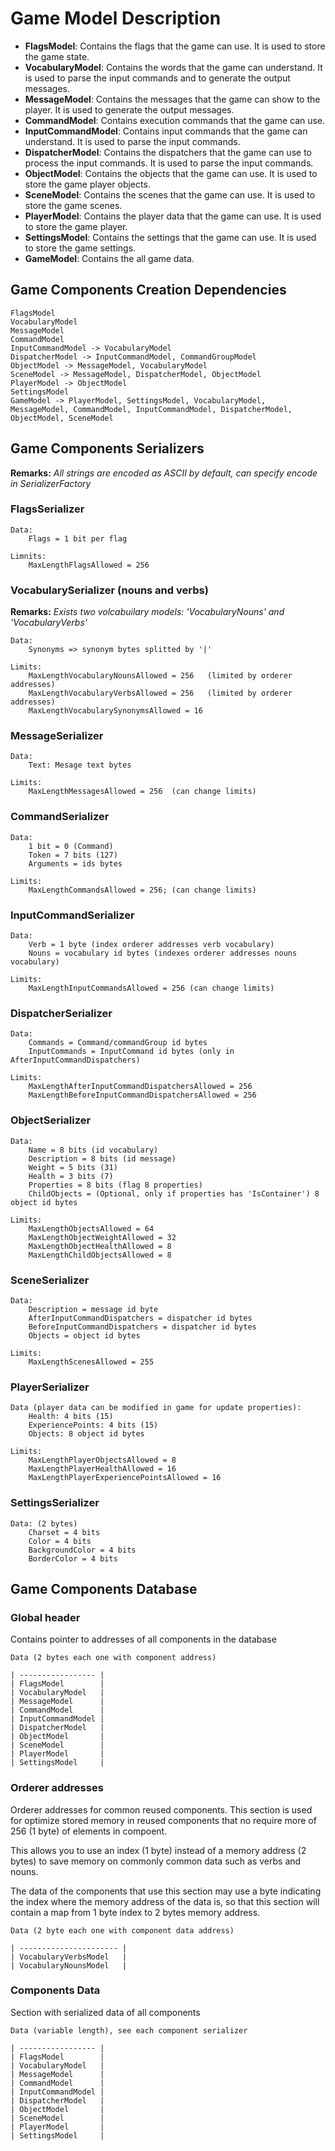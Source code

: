 # Game Model Description

- **FlagsModel**: Contains the flags that the game can use. It is used to store the game state.
- **VocabularyModel**: Contains the words that the game can understand. It is used to parse the input commands and to generate the output messages.
- **MessageModel**: Contains the messages that the game can show to the player. It is used to generate the output messages.
- **CommandModel**: Contains execution commands that the game can use.
- **InputCommandModel**: Contains input commands that the game can understand. It is used to parse the input commands.
- **DispatcherModel**: Contains the dispatchers that the game can use to process the input commands. It is used to parse the input commands.
- **ObjectModel**: Contains the objects that the game can use. It is used to store the game player objects.
- **SceneModel**: Contains the scenes that the game can use. It is used to store the game scenes.
- **PlayerModel**: Contains the player data that the game can use. It is used to store the game player.
- **SettingsModel**: Contains the settings that the game can use. It is used to store the game settings.
- **GameModel**: Contains the all game data.

## Game Components Creation Dependencies

    FlagsModel
    VocabularyModel
    MessageModel
    CommandModel
    InputCommandModel -> VocabularyModel
    DispatcherModel -> InputCommandModel, CommandGroupModel
    ObjectModel -> MessageModel, VocabularyModel
    SceneModel -> MessageModel, DispatcherModel, ObjectModel
    PlayerModel -> ObjectModel
    SettingsModel
    GameModel -> PlayerModel, SettingsModel, VocabularyModel, MessageModel, CommandModel, InputCommandModel, DispatcherModel, ObjectModel, SceneModel

## Game Components Serializers

**Remarks:** *All strings are encoded as ASCII by default, can specify encode in SerializerFactory*

### FlagsSerializer

    Data:
        Flags = 1 bit per flag
        
    Limnits: 
        MaxLengthFlagsAllowed = 256

### VocabularySerializer (nouns and verbs)

**Remarks:** *Exists two volcabuilary models: 'VocabularyNouns' and 'VocabularyVerbs'*

    Data:
        Synonyms => synonym bytes splitted by '|'

    Limits:
        MaxLengthVocabularyNounsAllowed = 256   (limited by orderer addresses)
        MaxLengthVocabularyVerbsAllowed = 256   (limited by orderer addresses)
        MaxLengthVocabularySynonymsAllowed = 16

### MessageSerializer

    Data:
        Text: Mesage text bytes

    Limits:
        MaxLengthMessagesAllowed = 256  (can change limits)

### CommandSerializer

    Data:
        1 bit = 0 (Command)
        Token = 7 bits (127)
        Arguments = ids bytes

    Limits:
        MaxLengthCommandsAllowed = 256; (can change limits)

### InputCommandSerializer

    Data:
        Verb = 1 byte (index orderer addresses verb vocabulary)
        Nouns = vocabulary id bytes (indexes orderer addresses nouns vocabulary)

    Limits:
        MaxLengthInputCommandsAllowed = 256 (can change limits)

### DispatcherSerializer

    Data:
        Commands = Command/commandGroup id bytes
        InputCommands = InputCommand id bytes (only in AfterInputCommandDispatchers)

    Limits:
        MaxLengthAfterInputCommandDispatchersAllowed = 256
        MaxLengthBeforeInputCommandDispatchersAllowed = 256

### ObjectSerializer

    Data:
        Name = 8 bits (id vocabulary)
        Description = 8 bits (id message)
        Weight = 5 bits (31)
        Health = 3 bits (7)
        Properties = 8 bits (flag 8 properties)
        ChildObjects = (Optional, only if properties has 'IsContainer') 8 object id bytes

    Limits:
        MaxLengthObjectsAllowed = 64
        MaxLengthObjectWeightAllowed = 32
        MaxLengthObjectHealthAllowed = 8
        MaxLengthChildObjectsAllowed = 8

### SceneSerializer

    Data:
        Description = message id byte
        AfterInputCommandDispatchers = dispatcher id bytes
        BeforeInputCommandDispatchers = dispatcher id bytes
        Objects = object id bytes

    Limits:
        MaxLengthScenesAllowed = 255

### PlayerSerializer

    Data (player data can be modified in game for update properties):
        Health: 4 bits (15)
        ExperiencePoints: 4 bits (15)
        Objects: 8 object id bytes

    Limits:
        MaxLengthPlayerObjectsAllowed = 8
        MaxLengthPlayerHealthAllowed = 16
        MaxLengthPlayerExperiencePointsAllowed = 16

### SettingsSerializer

    Data: (2 bytes)
        Charset = 4 bits
        Color = 4 bits
        BackgroundColor = 4 bits
        BorderColor = 4 bits    

## Game Components Database

### Global header

Contains pointer to addresses of all components in the database

    Data (2 bytes each one with component address)

    | ----------------- |
    | FlagsModel        |
    | VocabularyModel   |    
    | MessageModel      |
    | CommandModel      |
    | InputCommandModel |    
    | DispatcherModel   |    
    | ObjectModel       |
    | SceneModel        |
    | PlayerModel       |
    | SettingsModel     |   

### Orderer addresses

Orderer addresses for common reused components. This section is used for optimize stored memory in reused components that no require more of 256 (1 byte) of elements in compoent.

This allows you to use an index (1 byte) instead of a memory address (2 bytes) to save memory on commonly common data such as verbs and nouns.

The data of the components that use this section may use a byte indicating the index where the memory address of the data is, so that this section will contain a map from 1 byte index to 2 bytes memory address.

    Data (2 byte each one with component data address)

    | ---------------------- |
    | VocabularyVerbsModel   |
    | VocabularyNounsModel   |

### Components Data

Section with serialized data of all components

    Data (variable length), see each component serializer

    | ----------------- | 
    | FlagsModel        | 
    | VocabularyModel   | 
    | MessageModel      | 
    | CommandModel      | 
    | InputCommandModel |    
    | DispatcherModel   |    
    | ObjectModel       |
    | SceneModel        |
    | PlayerModel       |
    | SettingsModel     |
